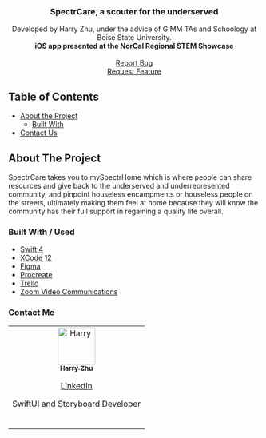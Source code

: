 <!-- PROJECT LOGO -->
<br />
<p align="center">
  <h3 align="center">SpectrCare, a scouter for the underserved</h3>
  <p align="center">
    Developed by Harry Zhu, under the advice of GIMM TAs and Schoology at Boise State University.
    <br>
    <b>iOS app presented at the NorCal Regional STEM Showcase</b>
    <br>
    <br>
  <a href="https://github.com/kristofgazso/pickabox.space/issues">Report Bug</a>
  <br>
  <a href="https://github.com/kristofgazso/pickabox.space/issues">Request Feature</a>
  </p>
</p>


<!-- TABLE OF CONTENTS -->
## Table of Contents

* [About the Project](#about-the-project)
  * [Built With](#built-with)
* [Contact Us](#contact-us)


<!-- ABOUT THE PROJECT -->
## About The Project

SpectrCare takes you to mySpectrHome which is where people can share resources and give back to the underserved and underrepresented community,
and pinpoint houseless encampments or houseless people on the streets, ultimately making them feel at home because they will know the community has their full support in regaining a quality life overall.

### Built With / Used
* [Swift 4](https://swift.org/documentation/)
* [XCode 12](https://developer.apple.com/documentation/xcode/)
* [Figma](https://help.figma.com/hc/en-us)
* [Procreate](https://procreate.art/handbook/procreate)
* [Trello](https://help.trello.com/collection/691-trello-public-help-documentation)
* [Zoom Video Communications](https://support.zoom.us/hc/en-us)


<!-- CONTACT -->
### Contact Me

<table>
  <tr>
    <td align="center">
      <a href="https://github.com/HarryZ10">
        <img src="https://avatars0.githubusercontent.com/u/32529321?s=460&v=4" width="75px;" alt="Harry"/>
        <br />
        <sub>
          <b>Harry Zhu</b>
          <br>
          <p><a href="https://linkedin.com/in/harryjzhu">LinkedIn</a></p>
          <p>SwiftUI and Storyboard Developer</p>
        </sub>
      </a>
      <br/>
    </td>
    </tr>  
</table>
